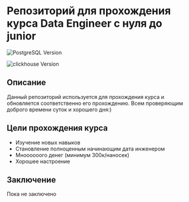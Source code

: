 
# Репозиторий для прохождения курса Data Engineer с нуля до junior
![PostgreSQL Version](https://img.shields.io/badge/postgresql-15-blue)

![clickhouse Version](https://img.shields.io/badge/clickhouse-idk-yellow)

## Описание
Данный репозиторий используется для прохождения курса и обновляется соответственно его прохождению. Всем проверяющим доброго времени суток и хорошего дня:)

## Цели прохождения курса
- Изучение новых навыков
- Становление полноценным начинающим дата инженером
- Мноооооого денег (минимум 300к/наносек)
- Хорошее настроение

## Заключение 
Пока не заключено


